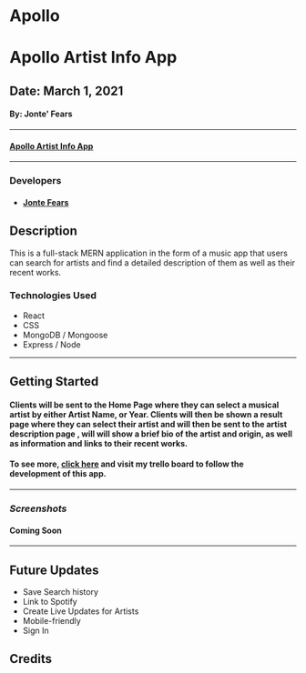 # Apollo
# Apollo Artist Info App
## Date: March 1, 2021
#### By: Jonte' Fears

***

####  [Apollo Artist Info App]()

***

### Developers

* ####  [Jonte Fears](https://github.com/JYoung554)



## Description
This is a full-stack MERN application in the form of a music app that users can search for artists and find a detailed description of them as well as their recent works. 

### Technologies Used
* React
* CSS
* MongoDB / Mongoose
* Express / Node

***

## Getting Started

#### Clients will be sent to the Home Page where they can select a musical artist by either Artist Name, or Year. Clients will then be shown a result page where they can select their artist and will then be sent to the artist description page , will will show a brief bio of the artist and origin, as well as information and links to their recent works.

#### To see more, [click here](https://trello.com/b/IqrPXsEl/apollo) and visit my trello board to follow the development of this app.

***

### ***Screenshots***

#### Coming Soon


***

## Future Updates
- Save Search history
- Link to Spotify
- Create Live Updates for Artists
- Mobile-friendly
- Sign In

## Credits